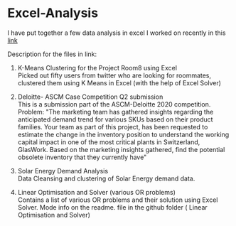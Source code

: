 # Excel-Analysis

I have put together a few data analysis in excel I worked on recently in this [link](https://sowmya2790.github.io/Excel-Analysis/ )

Description for the files in link:
<br>
1) K-Means Clustering for the Project Room8 using Excel 
<br> Picked out fifty users from twitter who are looking for roommates, clustered them using K Means in Excel (with the help of Excel Solver)

2) Deloitte- ASCM Case Competition Q2 submission
<br>This is a submission part of the ASCM-Deloitte 2020 competition.
    Problem: "The marketing team has gathered insights regarding the anticipated demand trend for various SKUs based on their product families. Your team as part of this project, has been requested to estimate the change in the inventory position to understand the working capital impact in one of the most critical plants in Switzerland, GlasWork. Based on the marketing insights gathered, find the  potential obsolete inventory that they currently have"

3) Solar Energy Demand Analysis
<br>Data Cleansing and clustering of Solar Energy demand data. 

4) Linear Optimisation and Solver (various OR problems)
<br>Contains a list of various OR problems and their solution using Excel Solver. Mode info on the readme. file in the github folder ( Linear Optimisation and Solver)

